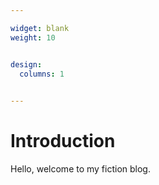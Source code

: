 ```yaml
---

widget: blank
weight: 10


design:
  columns: 1
  

---
```


# Introduction

Hello, welcome to my fiction blog. 
